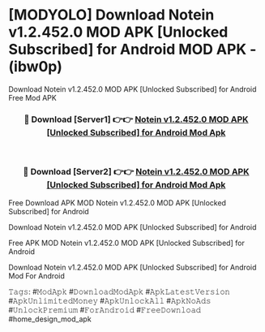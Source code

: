 # [MODYOLO] Download Notein v1.2.452.0 MOD APK [Unlocked Subscribed] for Android MOD APK - (ibw0p)
Download Notein v1.2.452.0 MOD APK [Unlocked Subscribed] for Android Free Mod APK

<div align="center">
<h3>🔴 Download [Server1] 👉👉 <a href="https://apk-comot.site?title=Notein_v1.2.452.0_MOD_APK_[Unlocked_Subscribed]_for_Android">Notein v1.2.452.0 MOD APK [Unlocked Subscribed] for Android Mod Apk</a></h3><br>

<h3>🔴 Download [Server2] 👉👉 <a href="https://apk-comot.site?title=Notein_v1.2.452.0_MOD_APK_[Unlocked_Subscribed]_for_Android">Notein v1.2.452.0 MOD APK [Unlocked Subscribed] for Android Mod Apk</a></h3>
</div>


Free Download APK MOD Notein v1.2.452.0 MOD APK [Unlocked Subscribed] for Android

Download Notein v1.2.452.0 MOD APK [Unlocked Subscribed] for Android 

Free APK MOD Notein v1.2.452.0 MOD APK [Unlocked Subscribed] for Android 

Download Notein v1.2.452.0 MOD APK [Unlocked Subscribed] for Android Mod For Android

𝚃𝚊𝚐𝚜: #𝙼𝚘𝚍𝙰𝚙𝚔 #𝙳𝚘𝚠𝚗𝚕𝚘𝚊𝚍𝙼𝚘𝚍𝙰𝚙𝚔 #𝙰𝚙𝚔𝙻𝚊𝚝𝚎𝚜𝚝𝚅𝚎𝚛𝚜𝚒𝚘𝚗 #𝙰𝚙𝚔𝚄𝚗𝚕𝚒𝚖𝚒𝚝𝚎𝚍𝙼𝚘𝚗𝚎𝚢 #𝙰𝚙𝚔𝚄𝚗𝚕𝚘𝚌𝚔𝙰𝚕𝚕 #𝙰𝚙𝚔𝙽𝚘𝙰𝚍𝚜 #𝚄𝚗𝚕𝚘𝚌𝚔𝙿𝚛𝚎𝚖𝚒𝚞𝚖 #𝙵𝚘𝚛𝙰𝚗𝚍𝚛𝚘𝚒𝚍 #𝙵𝚛𝚎𝚎𝙳𝚘𝚠𝚗𝚕𝚘𝚊𝚍 #home_design_mod_apk